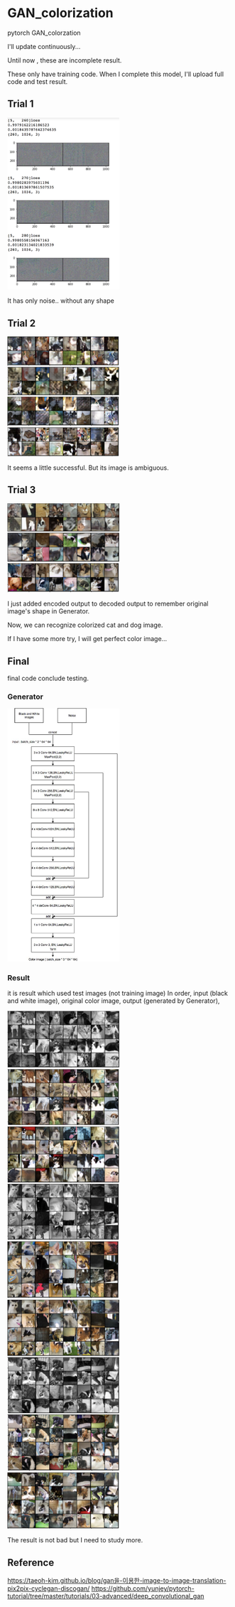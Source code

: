 # GAN_colorization
pytorch GAN_colorzation

I'll update continuously...

Until now , these are incomplete result.

These only have training code. When I complete this model, I'll upload full code and test result.


## Trial 1

<img src="https://github.com/hichoe95/GAN_colorization/blob/master/result_IMG_in_training/스크린샷%202018-04-05%20오후%2012.41.04.png?raw=true" width="50%">

It has only noise.. without any shape

## Trial 2

<img src="https://github.com/hichoe95/GAN_colorization/blob/master/result_IMG_in_training/스크린샷%202018-04-05%20오후%2010.37.12.png?raw=true" width = "50%">

<img src="https://github.com/hichoe95/GAN_colorization/blob/master/result_IMG_in_training/스크린샷%202018-04-05%20오후%2010.36.48.png?raw=true" width="50%">

<img src="https://github.com/hichoe95/GAN_colorization/blob/master/result_IMG_in_training/스크린샷%202018-04-05%20오후%2010.36.41.png?raw=true" width="50%">

<img src="https://github.com/hichoe95/GAN_colorization/blob/master/result_IMG_in_training/스크린샷%202018-04-05%20오후%2010.36.34.png?raw=true" width="50%">

It seems a little successful. But its image is ambiguous.

## Trial 3

<img src="https://github.com/hichoe95/GAN_colorization/blob/master/result_IMG_in_training/스크린샷%202018-04-05%20오후%205.44.25.png?raw=true" width = "50%">

<img src="https://github.com/hichoe95/GAN_colorization/blob/master/result_IMG_in_training/스크린샷%202018-04-05%20오후%205.42.55.png?raw=true" width = "50%">

<img src="https://github.com/hichoe95/GAN_colorization/blob/master/result_IMG_in_training/스크린샷%202018-04-05%20오후%205.42.23.png?raw=true" width = "50%">

I just added encoded output to decoded output to remember original image's shape in Generator.

Now, we can recognize colorized cat and dog image.

If I have some more try, I will get perfect color image... 


## Final

final code conclude testing.

### Generator

<img src="https://github.com/hichoe95/GAN_colorization/blob/master/result_IMG_in_training/Untitled%20Diagram.jpg?raw=true" width = "50%">


### Result

it is result which used test images (not training image)
In order,
input (black and white image),
original color image,
output (generated by Generator),

<img src="https://github.com/hichoe95/GAN_colorization/blob/master/result_IMG_in_training/1.png?raw=true" width = "50%">
<img src="https://github.com/hichoe95/GAN_colorization/blob/master/result_IMG_in_training/2.png?raw=true" width = "50%">
<img src="https://github.com/hichoe95/GAN_colorization/blob/master/result_IMG_in_training/3.png?raw=true" width = "50%">
<img src="https://github.com/hichoe95/GAN_colorization/blob/master/result_IMG_in_training/4.png?raw=true" width = "50%">
<img src="https://github.com/hichoe95/GAN_colorization/blob/master/result_IMG_in_training/5.png?raw=true" width = "50%">
<img src="https://github.com/hichoe95/GAN_colorization/blob/master/result_IMG_in_training/6.png?raw=true" width = "50%">
<img src="https://github.com/hichoe95/GAN_colorization/blob/master/result_IMG_in_training/7.png?raw=true" width = "50%">
<img src="https://github.com/hichoe95/GAN_colorization/blob/master/result_IMG_in_training/8.png?raw=true" width = "50%">
<img src="https://github.com/hichoe95/GAN_colorization/blob/master/result_IMG_in_training/9.png?raw=true" width = "50%">

The result is not bad but I need to study more.

## Reference

https://taeoh-kim.github.io/blog/gan을-이용한-image-to-image-translation-pix2pix-cyclegan-discogan/
https://github.com/yunjey/pytorch-tutorial/tree/master/tutorials/03-advanced/deep_convolutional_gan
